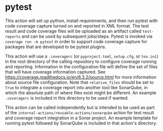 # pytest

This action will set up python, install requirements, and then run pytest with code coverage capture turned on and reported in XML format. The test result and code coverage files will be uploaded as an artifact called `test-reports` and can be used by subsequent jobs/steps. Pytest is invoked via `coverage run -m pytest` in order to support code coverage capture for packages that are developed to be pytest plugins.

This action will use a `.coveragerc` (or `pyproject.toml`, `setup.cfg`, or `tox.ini`) in the root directory of the calling repository to configure coverage running and reporting. Information in the configuration file will define the set of files that will have coverage information captured. See https://coverage.readthedocs.io/en/6.3.2/source.html for more information about source file configuration. Note that `relative_files` should be set to `True` to integrate a coverage report into another tool like SonarQube, in which the absolute path of where files exist might be different. An example `.coveragerc` is included in this directory to be used if wanted.

This action can be called independently but is intended to be used as part of the `internal-actions/reusable-actions/sonarqube` action for test result and coverage report integration in a Sonar project. An example template for running pytest followed by SonarQube is included in that action's directory.
